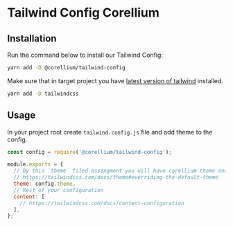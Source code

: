 # Tailwind Config Corellium

## Installation

Run the command below to install our Tailwind Config:

```sh
yarn add -D @corellium/tailwind-config
```

Make sure that in target project you have [latest version of tailwind](https://github.com/tailwindlabs/tailwindcss/releases) installed.

```sh
yarn add -D tailwindcss
```

## Usage

In your project root create `tailwind.config.js` file and add theme to the config.

```js
const config = require('@corellium/tailwind-config');

module.exports = {
  // By this `theme` filed assingment you will have corellium theme enabled by default
  // https://tailwindcss.com/docs/theme#overriding-the-default-theme
  theme: config.theme,
  // Rest of your configuration
  content: [
    // https://tailwindcss.com/docs/content-configuration
  ],
};
```

